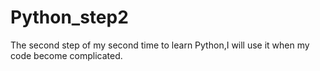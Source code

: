 # Python_step2
The second step of my second time to learn Python,I will use it when my code become complicated.
